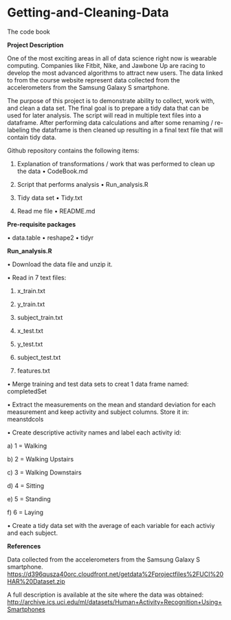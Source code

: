 # Getting-and-Cleaning-Data
The code book

<b>Project Description</b>

One of the most exciting areas in all of data science right now is wearable computing. Companies like Fitbit, Nike, and Jawbone Up are racing to develop the most advanced algorithms to attract new users. The data linked to from the course website represent data collected from the accelerometers from the Samsung Galaxy S smartphone.

The purpose of this project is to demonstrate ability to collect, work with, and clean a data set. The final goal is to prepare a tidy data that can be used for later analysis. The script will read in multiple text files into a dataframe.  After performing data calculations and after some renaming / re-labeling the dataframe is then cleaned up resulting in a final text file that will contain tidy data.

Github repository contains the following items:

1.	Explanation of transformations / work that was performed to clean up the data
•	CodeBook.md

2.	Script that performs analysis
•	Run_analysis.R

3.	Tidy data set
•	Tidy.txt 

4.	Read me file
•	README.md


<b>Pre-requisite packages</b>

•	data.table
•	reshape2
•	tidyr


<b>Run_analysis.R</b>

•	Download the data file and unzip it.

•	Read in 7 text files:  

1.	x_train.txt

2.	y_train.txt

3.	subject_train.txt

4.	x_test.txt

5.	y_test.txt

6.	subject_test.txt

7.	features.txt


•	Merge training and test data sets to creat 1 data frame named: completedSet

•	Extract the measurements on the mean and standard deviation for each measurement and keep activity and subject columns.  Store it in: meanstdcols

•	Create descriptive activity names and label each activity id:

a)	1 = Walking

b)	2 = Walking Upstairs

c)	3 = Walking Downstairs

d)	4 = Sitting

e)	5 = Standing

f)	6 = Laying

•	Create a tidy data set with the average of each variable for each activiy and each subject.


<b>References</b>

Data collected from the accelerometers from the Samsung Galaxy S smartphone. 
https://d396qusza40orc.cloudfront.net/getdata%2Fprojectfiles%2FUCI%20HAR%20Dataset.zip 

A full description is available at the site where the data was obtained: 
http://archive.ics.uci.edu/ml/datasets/Human+Activity+Recognition+Using+Smartphones 


